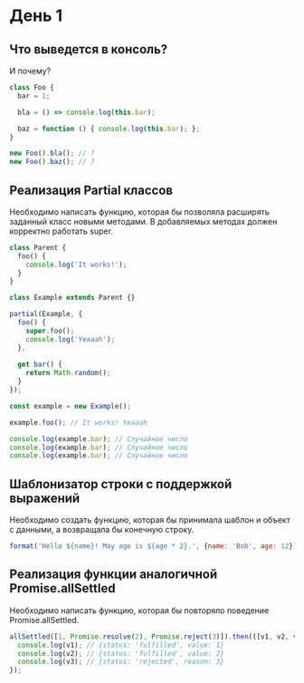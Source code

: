 # День 1

## Что выведется в консоль?

И почему?

```js
class Foo {
  bar = 1;

  bla = () => console.log(this.bar);

  baz = function () { console.log(this.bar); };
}

new Foo().bla(); // ?
new Foo().baz(); // ?
```

## Реализация Partial классов

Необходимо написать функцию, которая бы позволяла расширять заданный класс новыми методами. В добавляемых методах должен корректно работать super.

```js
class Parent {
  foo() {
    console.log('It works!');
  }
}

class Example extends Parent {}

partial(Example, {
  foo() {
    super.foo();
    console.log('Yeaaah');
  },
  
  get bar() {
    return Math.random();
  }
});

const example = new Example();

example.foo(); // It works! Yeaaah

console.log(example.bar); // Случайное число
console.log(example.bar); // Случайное число
console.log(example.bar); // Случайное число
```

## Шаблонизатор строки с поддержкой выражений

Необходимо создать функцию, которая бы принимала шаблон и объект с данными, а возвращала бы конечную строку.

```js
format('Hello ${name}! May age is ${age * 2}.', {name: 'Bob', age: 12}); // 'Hello Bob! My age is 24.'
```

## Реализация функции аналогичной Promise.allSettled

Необходимо написать функцию, которая бы повторяло поведение Promise.allSettled.

```js
allSettled([1, Promise.resolve(2), Promise.reject(3)]).then(([v1, v2, v3]) => {
  console.log(v1); // {status: 'fulfilled', value: 1}
  console.log(v2); // {status: 'fulfilled', value: 2}
  console.log(v3); // {status: 'rejected', reason: 3}
});
```